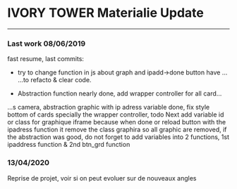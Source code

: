 # IVORY TOWER Materialie Update
-----------------------------

### Last work 08/06/2019

fast resume, last commits:

* try to change function in js about graph and ipadd->done button have …
…to refacto & clear code.

*  Abstraction function nearly done, add wrapper controller for all card…

…s camera, abstraction graphic with ip adress variable done, fix style bottom of cards specially the wrapper controller, todo Next add variable id or class for graphique iframe because when done or reload button with the ipadress function it remove the class graphira so all graphic are removed, if the abstraction was good, do not forget to add variables into 2 functions, 1st ipaddress function & 2nd btn_grd function


### 13/04/2020

Reprise de projet, voir si on peut evoluer sur de nouveaux angles
